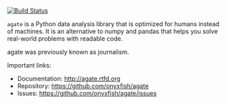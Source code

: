 [![Build Status](https://travis-ci.org/onyxfish/agate.png)](https://travis-ci.org/onyxfish/agate)

`agate` is a Python data analysis library that is optimized for humans instead of machines. It is an alternative to numpy and pandas that helps you solve real-world problems with readable code.

agate was previously known as journalism.

Important links:

* Documentation:    http://agate.rtfd.org
* Repository:       https://github.com/onyxfish/agate
* Issues:           https://github.com/onyxfish/agate/issues
